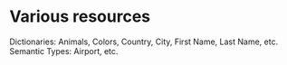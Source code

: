 # Various resources
Dictionaries: Animals, Colors, Country, City, First Name, Last Name, etc.
Semantic Types: Airport, etc.
